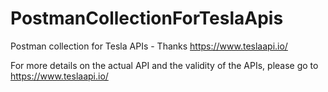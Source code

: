 # PostmanCollectionForTeslaApis
Postman collection for Tesla APIs - Thanks https://www.teslaapi.io/

For more details on the actual API and the validity of the APIs, please go to https://www.teslaapi.io/


